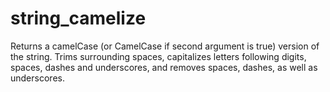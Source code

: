 string_camelize
===============

Returns a camelCase (or CamelCase if second argument is true) version of the string. Trims surrounding spaces, capitalizes letters following digits, spaces, dashes and underscores, and removes spaces, dashes, as well as underscores.
